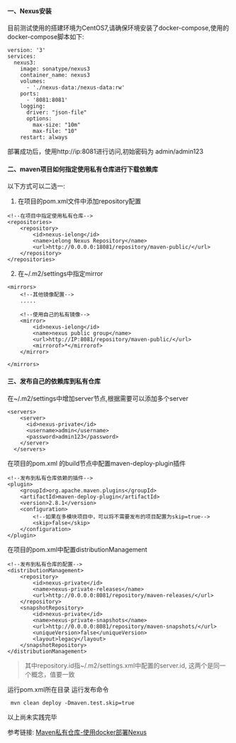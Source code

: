 #### 一、Nexus安装
目前测试使用的搭建环境为CentOS7,请确保环境安装了docker-compose,使用的docker-compose脚本如下:
```
version: '3'
services:
  nexus3:
    image: sonatype/nexus3
    container_name: nexus3
    volumes:
      - './nexus-data:/nexus-data:rw'
    ports:
      - '8081:8081'
    logging:
      driver: "json-file"
      options:
        max-size: "10m"
        max-file: "10"
    restart: always  
```
部署成功后，使用http://ip:8081进行访问,初始密码为 admin/admin123


#### 二、maven项目如何指定使用私有仓库进行下载依赖库
以下方式可以二选一:
1. 在项目的pom.xml文件中添加repository配置
```
<!--在项目中指定使用私有仓库-->
<repositories>
    <repository>
        <id>nexus-ielong</id>
        <name>ielong Nexus Repository</name>
        <url>http://0.0.0.0:18081/repository/maven-public/</url>
    </repository>
</repositories>
```
2. 在~/.m2/settings中指定mirror
```
<mirrors>
    <!--其他镜像配置-->
    .....
    
    <!--使用自己的私有镜像-->
    <mirror>
        <id>nexus-ielong</id>
        <name>nexus public group</name>
        <url>http://IP:8081/repository/maven-public/</url>
        <mirrorof>*</mirrorof>
    </mirror>

</mirrors>
```

#### 三、发布自己的依赖库到私有仓库
在~/.m2/settings中增加server节点,根据需要可以添加多个server
```
<servers>
    <server>
      <id>nexus-private</id>
      <username>admin</username>
      <password>admin123</password>
    </server>
  </servers>
```
在项目的pom.xml 的build节点中配置maven-deploy-plugin插件
```
<!--发布到私有仓库依赖的插件-->
<plugin>
    <groupId>org.apache.maven.plugins</groupId>
    <artifactId>maven-deploy-plugin</artifactId>
    <version>2.8.1</version>
    <configuration>
        <!--如果在多模块项目中，可以将不需要发布的项目配置为skip=true-->
        <skip>false</skip>
    </configuration>
</plugin>
```
在项目的pom.xml中配置distributionManagement
```
<!--发布到私有仓库的配置-->
<distributionManagement>
    <repository>
        <id>nexus-private</id>
        <name>nexus-private-releases</name>
        <url>http://0.0.0.0:8081/repository/maven-releases/</url>
    </repository>
    <snapshotRepository>
        <id>nexus-private</id>
        <name>nexus-private-snapshots</name>
        <url>http://0.0.0.0:8081/repository/maven-snapshots/</url>
        <uniqueVersion>false</uniqueVersion>
        <layout>legacy</layout>
    </snapshotRepository>
</distributionManagement>
```
>其中repository.id指~/.m2/settings.xml中配置的server.id, 这两个是同一个概念，值要一致

运行pom.xml所在目录 运行发布命令
```
 mvn clean deploy -Dmaven.test.skip=true
```
以上尚未实践完毕

参考链接:
[Maven私有仓库-使用docker部署Nexus](https://www.cnblogs.com/fuhongwei041/p/7419450.html)


